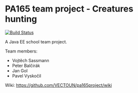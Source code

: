 # PA165 team project - Creatures hunting

[![Build Status](https://travis-ci.org/VECTOUN/pa165project.svg?branch=master)](https://travis-ci.org/VECTOUN/pa165project)

A Java EE school team project.

Team members: 
* Vojtěch Sassmann
* Peter Balčirák
* Jan Gol
* Pavel Vyskočil

Wiki: https://github.com/VECTOUN/pa165project/wiki

